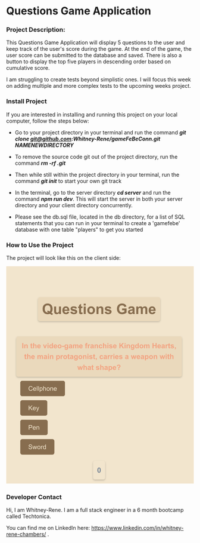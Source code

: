 # Questions Game Application

### Project Description:

This Questions Game Application will display 5 questions to the user and keep track of the user's score during the game.  At the end of the game, the user score can be submitted to the database and saved.  There is also a button to display the top five players in descending order based on cumulative score.

I am struggling to create tests beyond simplistic ones.  I will focus this week on adding multiple and more complex tests to the upcoming weeks project.

### Install Project 

If you are interested in installing and running this project on your local computer, follow the steps below:

* Go to your project directory in your terminal and run the command ***git clone git@github.com:Whitney-Rene/gameFeBeConn.git NAMENEWDIRECTORY***

* To remove the source code git out of the project directory, run the command ***rm -rf .git***

* Then while still within the project directory in your terminal, run the command ***git init*** to start your own git track

* In the terminal, go to the server directory ***cd server*** and run the command ***npm run dev***. This will start the server in both your server directory and your client directory concurrently.

* Please see the db.sql file, located in the db directory, for a list of SQL statements that you can run in your terminal to create a 'gamefebe' database with one table "players" to get you started

### How to Use the Project

The project will look like this on the client side:

![Question Game Preview](<Screenshot 2023-09-29 at 9.29.03 PM.png>)

### Developer Contact

Hi, I am Whitney-Rene.  I am a full stack engineer in a 6 month bootcamp called Techtonica.

You can find me on LinkedIn here: https://www.linkedin.com/in/whitney-rene-chambers/ .